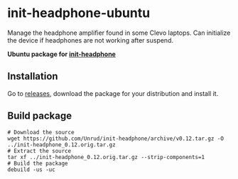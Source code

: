# init-headphone-ubuntu
Manage the headphone amplifier found in some Clevo laptops.
Can initialize the device if headphones are not working after suspend.

**Ubuntu package for [init-headphone](https://github.com/Unrud/init-headphone)**

## Installation
Go to [releases](https://github.com/Unrud/init-headphone-ubuntu/releases),
download the package for your distribution and install it.

## Build package

    # Download the source
    wget https://github.com/Unrud/init-headphone/archive/v0.12.tar.gz -O ../init-headphone_0.12.orig.tar.gz
    # Extract the source
    tar xf ../init-headphone_0.12.orig.tar.gz --strip-components=1
    # Build the package
    debuild -us -uc
